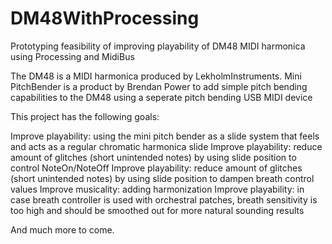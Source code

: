 # DM48WithProcessing

Prototyping feasibility of improving playability of DM48 MIDI harmonica using Processing and MidiBus

The DM48 is a MIDI harmonica produced by LekholmInstruments. Mini PitchBender is a product by Brendan Power to add simple pitch bending capabilities to the DM48 using a seperate pitch bending USB MIDI device

This project has the following goals:

Improve playability: using the mini pitch bender as a slide system that feels and acts as a regular chromatic harmonica slide
Improve playability: reduce amount of glitches (short unintended notes) by using slide position to control NoteOn/NoteOff
Improve playability: reduce amount of glitches (short unintended notes) by using slide position to dampen breath control values
Improve musicality: adding harmonization
Improve playability: in case breath controller is used with orchestral patches, breath sensitivity is too high and should be smoothed out for more natural sounding results

And much more to come.

